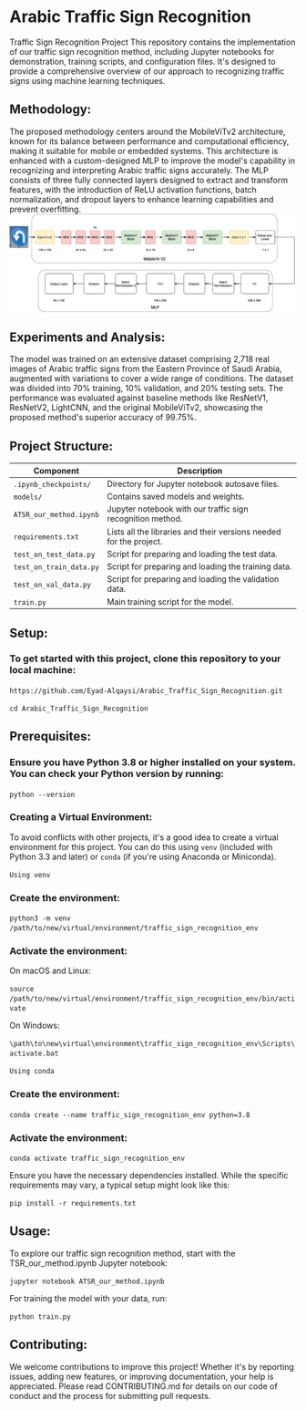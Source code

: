 
# Arabic Traffic Sign Recognition
Traffic Sign Recognition Project This repository contains the implementation of our traffic sign recognition method, including Jupyter notebooks for demonstration, training scripts, and configuration files. It's designed to provide a comprehensive overview of our approach to recognizing traffic signs using machine learning techniques.
## Methodology:
The proposed methodology centers around the MobileViTv2 architecture, known for its balance between performance and computational efficiency, making it suitable for mobile or embedded systems. This architecture is enhanced with a custom-designed MLP to improve the model's capability in recognizing and interpreting Arabic traffic signs accurately. The MLP consists of three fully connected layers designed to extract and transform features, with the introduction of ReLU activation functions, batch normalization, and dropout layers to enhance learning capabilities and prevent overfitting.
![MobileVITv2_MLP](https://github.com/Eyad-Alqaysi/Arabic_Traffic_Sign_Recognition/blob/main/MobileVIT%2Bmlp(proposed).png)

## Experiments and Analysis:
The model was trained on an extensive dataset comprising 2,718 real images of Arabic traffic signs from the Eastern Province of Saudi Arabia, augmented with variations to cover a wide range of conditions. The dataset was divided into 70% training, 10% validation, and 20% testing sets. The performance was evaluated against baseline methods like ResNetV1, ResNetV2, LightCNN, and the original MobileViTv2, showcasing the proposed method's superior accuracy of 99.75%.
## Project Structure:

| Component                           | Description                                                             |
|-------------------------------------|-------------------------------------------------------------------------|
| `.ipynb_checkpoints/`               | Directory for Jupyter notebook autosave files.                          |
| `models/`                           | Contains saved models and weights.                                      |
| `ATSR_our_method.ipynb`              | Jupyter notebook with our traffic sign recognition method.              |
| `requirements.txt`                  | Lists all the libraries and their versions needed for the project.      |
| `test_on_test_data.py`                      | Script for preparing and loading the test data.                         |
| `test_on_train_data.py`                     | Script for preparing and loading the training data.                     |
| `test_on_val_data.py`                       | Script for preparing and loading the validation data.                   |
| `train.py`                          | Main training script for the model.                                     |

## Setup:

### To get started with this project, clone this repository to your local machine:

`https://github.com/Eyad-Alqaysi/Arabic_Traffic_Sign_Recognition.git`

`cd Arabic_Traffic_Sign_Recognition`

## Prerequisites:

### Ensure you have Python 3.8 or higher installed on your system. You can check your Python version by running:

`python --version`

### Creating a Virtual Environment:

To avoid conflicts with other projects, it's a good idea to create a virtual environment for this project. You can do this using `venv` (included with Python 3.3 and later) or `conda` (if you're using Anaconda or Miniconda).


`Using venv`

### Create the environment:

`python3 -m venv /path/to/new/virtual/environment/traffic_sign_recognition_env`

### Activate the environment:

On macOS and Linux:

`source /path/to/new/virtual/environment/traffic_sign_recognition_env/bin/activate`

On Windows:

`\path\to\new\virtual\environment\traffic_sign_recognition_env\Scripts\activate.bat`


`Using conda`


### Create the environment:

`conda create --name traffic_sign_recognition_env python=3.8`

### Activate the environment:

`conda activate traffic_sign_recognition_env`

Ensure you have the necessary dependencies installed. While the specific requirements may vary, a typical setup might look like this:

`pip install -r requirements.txt`

## Usage:

To explore our traffic sign recognition method, start with the TSR_our_method.ipynb Jupyter notebook:

`jupyter notebook ATSR_our_method.ipynb`

For training the model with your data, run:

`python train.py`

## Contributing:

We welcome contributions to improve this project! Whether it's by reporting issues, adding new features, or improving documentation, your help is appreciated. Please read CONTRIBUTING.md for details on our code of conduct and the process for submitting pull requests.

